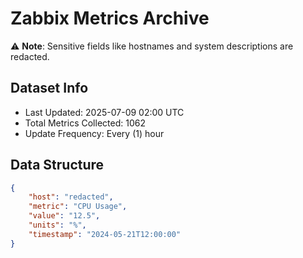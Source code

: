 # Zabbix Metrics Archive

⚠️ **Note**: Sensitive fields like hostnames and system descriptions are redacted.

## Dataset Info
- Last Updated: 2025-07-09 02:00 UTC
- Total Metrics Collected: 1062
- Update Frequency: Every (1) hour

## Data Structure
```json
{
    "host": "redacted",
    "metric": "CPU Usage",
    "value": "12.5",
    "units": "%",
    "timestamp": "2024-05-21T12:00:00"
}
```
